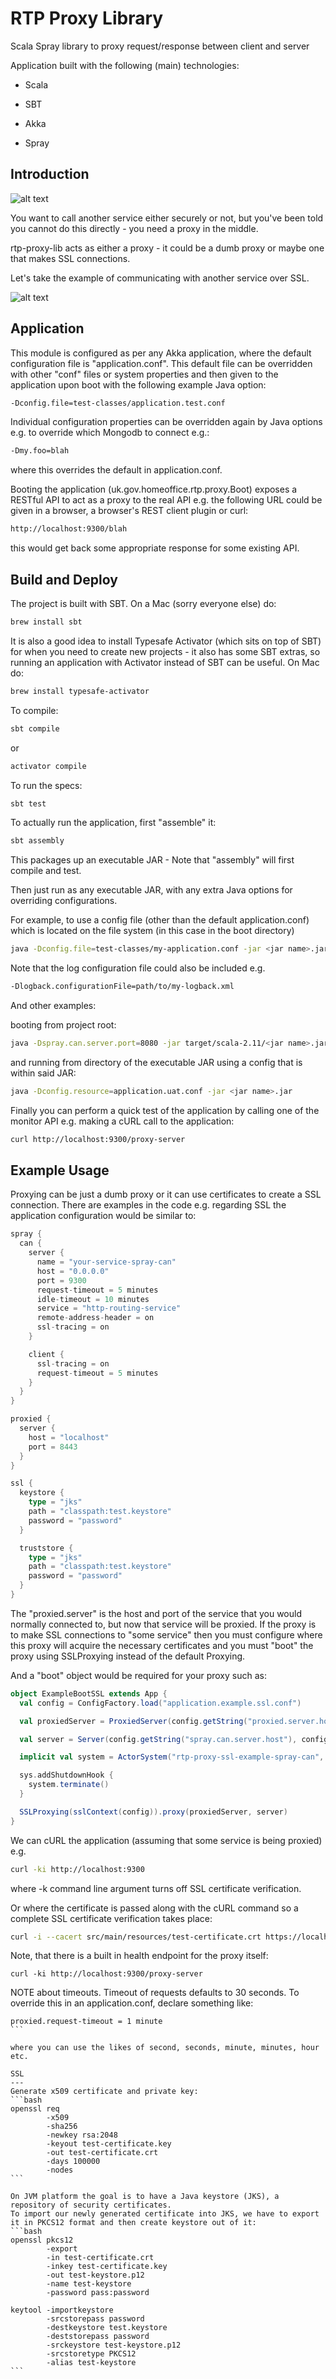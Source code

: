RTP Proxy Library
=================

Scala Spray library to proxy request/response between client and server

Application built with the following (main) technologies:

- Scala

- SBT

- Akka

- Spray

Introduction
------------
![alt text](docs/your-service.png "Your service")

You want to call another service either securely or not, but you've been told you cannot do this directly - you need a proxy in the middle.

rtp-proxy-lib acts as either a proxy - it could be a dumb proxy or maybe one that makes SSL connections.

Let's take the example of communicating with another service over SSL.

![alt text](docs/your-service-with-proxy.png "Your service with proxy")

Application
-----------
This module is configured as per any Akka application, where the default configuration file is "application.conf".
This default file can be overridden with other "conf" files or system properties and then given to the application upon boot with the following example Java option:
```bash
-Dconfig.file=test-classes/application.test.conf
```

Individual configuration properties can be overridden again by Java options e.g. to override which Mongodb to connect e.g.:
```bash
-Dmy.foo=blah
```

where this overrides the default in application.conf.

Booting the application (uk.gov.homeoffice.rtp.proxy.Boot) exposes a RESTful API to act as a proxy to the real API e.g. the following URL could be given in a browser, a browser's REST client plugin or curl:
```bash
http://localhost:9300/blah
```

this would get back some appropriate response for some existing API.

Build and Deploy
----------------
The project is built with SBT. On a Mac (sorry everyone else) do:
```bash
brew install sbt
```

It is also a good idea to install Typesafe Activator (which sits on top of SBT) for when you need to create new projects - it also has some SBT extras, so running an application with Activator instead of SBT can be useful. On Mac do:
```bash
brew install typesafe-activator
```

To compile:
```bash
sbt compile
```

or
```bash
activator compile
```

To run the specs:
```bash
sbt test
```

To actually run the application, first "assemble" it:
```bash
sbt assembly
```

This packages up an executable JAR - Note that "assembly" will first compile and test.

Then just run as any executable JAR, with any extra Java options for overriding configurations.

For example, to use a config file (other than the default application.conf) which is located on the file system (in this case in the boot directory)
```bash
java -Dconfig.file=test-classes/my-application.conf -jar <jar name>.jar
```

Note that the log configuration file could also be included e.g.
```bash
-Dlogback.configurationFile=path/to/my-logback.xml
```

And other examples:

booting from project root:
```bash
java -Dspray.can.server.port=8080 -jar target/scala-2.11/<jar name>.jar
```

and running from directory of the executable JAR using a config that is within said JAR:
```bash
java -Dconfig.resource=application.uat.conf -jar <jar name>.jar
```

Finally you can perform a quick test of the application by calling one of the monitor API e.g. making a cURL call to the application:
```bash
curl http://localhost:9300/proxy-server 
```

Example Usage
-------------
Proxying can be just a dumb proxy or it can use certificates to create a SSL connection.
There are examples in the code e.g. regarding SSL the application configuration would be similar to:
```scala
spray {
  can {
    server {
      name = "your-service-spray-can"
      host = "0.0.0.0"
      port = 9300
      request-timeout = 5 minutes
      idle-timeout = 10 minutes
      service = "http-routing-service"
      remote-address-header = on
      ssl-tracing = on
    }

    client {
      ssl-tracing = on
      request-timeout = 5 minutes
    }
  }
}

proxied {
  server {
    host = "localhost"
    port = 8443
  }  
}

ssl {
  keystore {
    type = "jks"
    path = "classpath:test.keystore"
    password = "password"
  }

  truststore {
    type = "jks"
    path = "classpath:test.keystore"
    password = "password"
  }
}
```
The "proxied.server" is the host and port of the service that you would normally connected to, but now that service will be proxied.
If the proxy is to make SSL connections to "some service" then you must configure where this proxy will acquire the necessary certificates and you must "boot" the proxy using SSLProxying instead of the default Proxying.

And a "boot" object would be required for your proxy such as:
```scala
object ExampleBootSSL extends App {
  val config = ConfigFactory.load("application.example.ssl.conf")

  val proxiedServer = ProxiedServer(config.getString("proxied.server.host"), config.getInt("proxied.server.port"))

  val server = Server(config.getString("spray.can.server.host"), config.getInt("spray.can.server.port"))

  implicit val system = ActorSystem("rtp-proxy-ssl-example-spray-can", config)

  sys.addShutdownHook {
    system.terminate()
  }

  SSLProxying(sslContext(config)).proxy(proxiedServer, server)
}
```

We can cURL the application (assuming that some service is being proxied) e.g.
```bash
curl -ki http://localhost:9300
```
where -k command line argument turns off SSL certificate verification.

Or where the certificate is passed along with the cURL command so a complete SSL certificate verification takes place:
```bash
curl -i --cacert src/main/resources/test-certificate.crt https://localhost:9300
```

Note, that there is a built in health endpoint for the proxy itself:
```
curl -ki http://localhost:9300/proxy-server
```

NOTE about timeouts.
Timeout of requests defaults to 30 seconds. To override this in an application.conf, declare something like:
````
proxied.request-timeout = 1 minute
```

where you can use the likes of second, seconds, minute, minutes, hour etc.

SSL
---
Generate x509 certificate and private key:
```bash
openssl req 
        -x509 
        -sha256 
        -newkey rsa:2048 
        -keyout test-certificate.key 
        -out test-certificate.crt 
        -days 100000 
        -nodes
```

On JVM platform the goal is to have a Java keystore (JKS), a repository of security certificates.
To import our newly generated certificate into JKS, we have to export it in PKCS12 format and then create keystore out of it:
```bash
openssl pkcs12 
        -export 
        -in test-certificate.crt 
        -inkey test-certificate.key 
        -out test-keystore.p12 
        -name test-keystore 
        -password pass:password

keytool -importkeystore 
        -srcstorepass password 
        -destkeystore test.keystore 
        -deststorepass password 
        -srckeystore test-keystore.p12 
        -srcstoretype PKCS12 
        -alias test-keystore
```